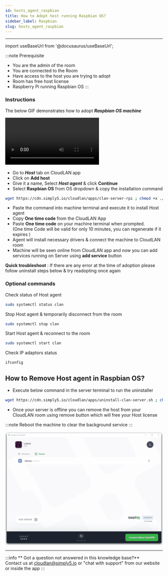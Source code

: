 ```yaml
---
id: hosts_agent_raspbian
title: How to Adopt host running Raspbian OS?
sidebar_label: Raspbian
slug: hosts_agent_raspbian
---
```


---

import useBaseUrl from '@docusaurus/useBaseUrl';

:::note Prerequisite
- You are the admin of the room
- You are connected to the Room
- Have access to the host you are trying to adopt
- Room has free host license
- Raspberry Pi running Raspbian OS
:::

### Instructions

The below GIF demonstrates how to adopt ***Raspbian OS machine*** 

<div className = "iframe_container">
    <video className="responsive-iframe" src={useBaseUrl("videos/howtoRPI.mp4")} title="Connecting to room" autoPlay="true" controls ></video>
</div>


- Go to ***Host*** tab on CloudLAN app
- Click on **Add host**
- Give it a name, Select ***Host agent*** & click **Continue**
- Select **Raspbian OS** from OS dropdown & copy the installation command 

```bash
wget https://cdn.simply5.io/cloudlan/apps/clan-server-rpi ; chmod +x ./clan-server; sudo ./clan-server
```

- Paste the command into machine terminal and execute it to install Host agent
- Copy **One time code** from the CloudLAN App
- Paste **One time code** on your machine terminal when prompted.<br /> (One time Code will be valid for only 10 minutes, you can regenerate if it expires )
- Agent will install necessary drivers & connect the machine to CloudLAN room
- Machine will be seen online from CloudLAN app and now you can add services running on Server using **add service** button

**Quick troubleshoot** : If there are any error at the time of adoption please follow uninstall steps below & try readopting once again 

### Optional commands

Check status of Host agent

```bash
sudo systemctl status clan
```

Stop Host agent & temporarily disconnect from the room 

```bash
sudo systemctl stop clan
```

Start Host agent & reconnect to the room

```bash
sudo systemctl start clan
```

Check IP adaptors status 

```bash
ifconfig
```

## How to Remove Host agent in Raspbian OS?

- Execute below command in the server terminal to run the uninstaller

```bash
wget https://cdn.simply5.io/cloudlan/apps/uninstall-clan-server.sh ; chmod +x ./uninstall-clan-server.sh; sudo ./uninstall-clan-server.sh
```

- Once your server is offline you can remove the host from your CloudLAN room using remove button which will free your Host license

:::note 
Reboot the machine to clear the background service 
:::

![assets/images/Remove_Ubuntu_Server_.gif](assets/images/Remove_Ubuntu_Server_.gif)

---
:::info
 ** Got a question not answered in this knowledge base?** <br />
 Contact us at [cloudlan@simply5.io](mailto:cloudlan@simply5.io) or "chat with support" from our website or inside the app
:::